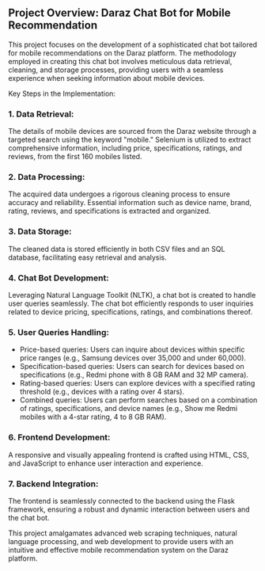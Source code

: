 ## Project Overview: Daraz Chat Bot for Mobile Recommendation

This project focuses on the development of a sophisticated chat bot tailored for mobile recommendations on the Daraz platform. The methodology employed in creating this chat bot involves meticulous data retrieval, cleaning, and storage processes, providing users with a seamless experience when seeking information about mobile devices.

Key Steps in the Implementation:

### 1. Data Retrieval:
The details of mobile devices are sourced from the Daraz website through a targeted search using the keyword "mobile." Selenium is utilized to extract comprehensive information, including price, specifications, ratings, and reviews, from the first 160 mobiles listed.

### 2. Data Processing: 
The acquired data undergoes a rigorous cleaning process to ensure accuracy and reliability. Essential information such as device name, brand, rating, reviews, and specifications is extracted and organized.

### 3. Data Storage:
   The cleaned data is stored efficiently in both CSV files and an SQL database, facilitating easy retrieval and analysis.

### 4. Chat Bot Development: 
Leveraging Natural Language Toolkit (NLTK), a chat bot is created to handle user queries seamlessly. The chat bot efficiently responds to user inquiries related to device pricing, specifications, ratings, and combinations thereof.

### 5. User Queries Handling:

* Price-based queries: Users can inquire about devices within specific price ranges (e.g., Samsung devices over 35,000 and under 60,000).
* Specification-based queries: Users can search for devices based on specifications (e.g., Redmi phone with 8 GB RAM and 32 MP camera).
* Rating-based queries: Users can explore devices with a specified rating threshold (e.g., devices with a rating over 4 stars).
* Combined queries: Users can perform searches based on a combination of ratings, specifications, and device names (e.g., Show me Redmi mobiles with a 4-star rating, 4 to 8 GB RAM).

### 6. Frontend Development: 
A responsive and visually appealing frontend is crafted using HTML, CSS, and JavaScript to enhance user interaction and experience.

### 7. Backend Integration: 
The frontend is seamlessly connected to the backend using the Flask framework, ensuring a robust and dynamic interaction between users and the chat bot.

This project amalgamates advanced web scraping techniques, natural language processing, and web development to provide users with an intuitive and effective mobile recommendation system on the Daraz platform.
